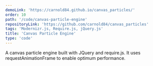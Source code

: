 ```yaml
---
demoLink: 'https://carnold84.github.io/canvas_particles/'
order: 10
path: '/code/canvas-particle-engine'
repositoryLink: 'https://github.com/carnold84/canvas_particles'
tags: 'Modernizr.js, Require.js, jQuery.js'
title: 'Canvas Particle Engine'
type: 'code'
---
```


A canvas particle engine built with JQuery and require.js. It uses requestAnimationFrame to enable optimum performance.
